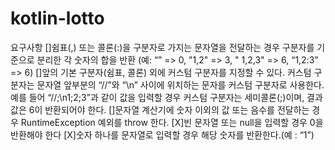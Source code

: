 # kotlin-lotto

요구사항
[]쉼표(,) 또는 콜론(:)을 구분자로 가지는 문자열을 전달하는 경우 구분자를 기준으로 분리한 각 숫자의 합을 반환 (예: “” => 0, "1,2" => 3, "
1,2,3" => 6, “1,2:3” => 6)
[]앞의 기본 구분자(쉼표, 콜론) 외에 커스텀 구분자를 지정할 수 있다. 커스텀 구분자는 문자열 앞부분의 “//”와 “\n” 사이에 위치하는 문자를 커스텀 구분자로 사용한다.
예를 들어 “//;\n1;2;3”과 같이 값을 입력할 경우 커스텀 구분자는 세미콜론(;)이며, 결과 값은 6이 반환되어야 한다.
[]문자열 계산기에 숫자 이외의 값 또는 음수를 전달하는 경우 RuntimeException 예외를 throw 한다.
[X]빈 문자열 또는 null을 입력할 경우 0을 반환해야 한다
[X]숫자 하나를 문자열로 입력할 경우 해당 숫자를 반환한다.(예 : “1”)